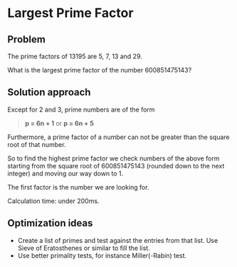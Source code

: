# Largest Prime Factor

## Problem

The prime factors of 13195 are 5, 7, 13 and 29.

What is the largest prime factor of the number 600851475143?

## Solution approach

Except for 2 and 3, prime numbers are of the form 

> **p = 6n + 1** or **p = 6n + 5**

Furthermore, a prime factor of a number can not be greater than the square root of that number.


So to find the highest prime factor we check numbers of the above form starting from the square root of 600851475143 (rounded down to the next integer) and moving our way down to 1.

The first factor is the number we are looking for.

Calculation time: under 200ms. 

## Optimization ideas

- Create a list of primes and test against the entries from that list. Use Sieve of Eratosthenes or similar to fill the list.
- Use better primality tests, for instance Miller(-Rabin) test.